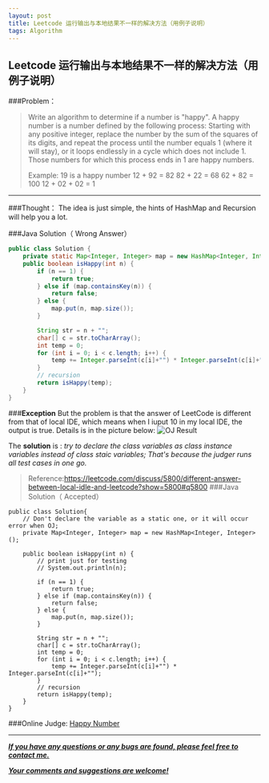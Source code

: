```yaml
---
layout: post
title: Leetcode 运行输出与本地结果不一样的解决方法（用例子说明）
tags: Algorithm
---
```

## Leetcode 运行输出与本地结果不一样的解决方法（用例子说明）
###Problem：

>Write an algorithm to determine if a number is "happy".
>A happy number is a number defined by the following process: Starting with any positive integer, replace the number by the sum of the squares of its digits, and repeat the process until the number equals 1 (where it will stay), or it loops endlessly in a cycle which does not include 1. Those numbers for which this process ends in 1 are happy numbers.
>
>Example: 19 is a happy number
    12 + 92 = 82
    82 + 22 = 68
    62 + 82 = 100
    12 + 02 + 02 = 1


----------


###Thought：
	The idea is just simple, the hints of HashMap and Recursion will help you a lot.

###Java Solution（ Wrong Answer）
``` java
public class Solution {
    private static Map<Integer, Integer> map = new HashMap<Integer, Integer>();
    public boolean isHappy(int n) {
		if (n == 1) {
			return true;
		} else if (map.containsKey(n)) {
			return false;
		} else {
			map.put(n, map.size());			
		}

		String str = n + "";
		char[] c = str.toCharArray();
		int temp = 0;		
		for (int i = 0; i < c.length; i++) {
			temp += Integer.parseInt(c[i]+"") * Integer.parseInt(c[i]+"");
		}
		// recursion
		return isHappy(temp);
    }
}
```
###**Exception**
	But the problem is that the answer of LeetCode is different from that of local IDE, which means when I iuput 10 in my local IDE, the output is true. Details is in the picture below:
![OJ Result](http://img.blog.csdn.net/20150529105342120)

The **solution** is : *try to declare the class variables as class instance variables instead of class staic variables; That's because the judger runs all test cases in one go.*

>Reference:https://leetcode.com/discuss/5800/different-answer-between-local-idle-and-leetcode?show=5800#q5800
###Java Solution（ Accepted）

```
public class Solution{
	// Don't declare the variable as a static one, or it will occur error when OJ;
	private Map<Integer, Integer> map = new HashMap<Integer, Integer>();
	
	public boolean isHappy(int n) {
		// print just for testing
		// System.out.println(n);

		if (n == 1) {
			return true;
		} else if (map.containsKey(n)) {
			return false;
		} else {
			map.put(n, map.size());			
		}

		String str = n + "";
		char[] c = str.toCharArray();
		int temp = 0;		
		for (int i = 0; i < c.length; i++) {
			temp += Integer.parseInt(c[i]+"") * Integer.parseInt(c[i]+"");
		}
		// recursion
		return isHappy(temp);
	}
}
```

###Online Judge: <a href="https://leetcode.com/problems/happy-number/" target="blank"> Happy Number

---
***If you have any questions or any bugs are found, please feel free to contact me.***

***Your comments and suggestions are welcome!***


